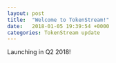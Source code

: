 ```yaml
---
layout: post
title:  "Welcome to TokenStream!"
date:   2018-01-05 19:39:54 +0000
categories: TokenStream update
---
```

Launching in Q2 2018!
